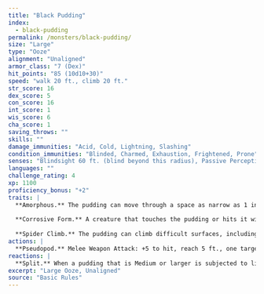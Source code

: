 ```yaml
---
title: "Black Pudding"
index:
  - black-pudding
permalink: /monsters/black-pudding/
size: "Large"
type: "Ooze"
alignment: "Unaligned"
armor_class: "7 (Dex)"
hit_points: "85 (10d10+30)"
speed: "walk 20 ft., climb 20 ft."
str_score: 16
dex_score: 5
con_score: 16
int_score: 1
wis_score: 6
cha_score: 1
saving_throws: ""
skills: ""
damage_immunities: "Acid, Cold, Lightning, Slashing"
condition_immunities: "Blinded, Charmed, Exhaustion, Frightened, Prone"
senses: "Blindsight 60 ft. (blind beyond this radius), Passive Perception 8"
languages: ""
challenge_rating: 4
xp: 1100
proficiency_bonus: "+2"
traits: |
  **Amorphous.** The pudding can move through a space as narrow as 1 inch wide without squeezing.
  
  **Corrosive Form.** A creature that touches the pudding or hits it with a melee attack while within 5 feet of it takes 4 (1d8) acid damage. Any nonmagical weapon made of metal or wood that hits the pudding corrodes. After dealing damage, the weapon takes a permanent and cumulative -1 penalty to damage rolls. If its penalty drops to -5, the weapon is destroyed. Nonmagical ammunition made of metal or wood that hits the pudding is destroyed after dealing damage. The pudding can eat through 2-inch-thick, nonmagical wood or metal in 1 round.
  
  **Spider Climb.** The pudding can climb difficult surfaces, including upside down on ceilings, without needing to make an ability check.
actions: |
  **Pseudopod.** Melee Weapon Attack: +5 to hit, reach 5 ft., one target. Hit: 6 (1d6 + 3) bludgeoning damage plus 18 (4d8) acid damage. In addition, nonmagical armor worn by the target is partly dissolved and takes a permanent and cumulative -1 penalty to the AC it offers. The armor is destroyed if the penalty reduces its AC to 10.
reactions: |
  **Split.** When a pudding that is Medium or larger is subjected to lightning or slashing damage, it splits into two new puddings if it has at least 10 hit points. Each new pudding has hit points equal to half the original pudding's, rounded down. New puddings are one size smaller than the original pudding.
excerpt: "Large Ooze, Unaligned"
source: "Basic Rules"
---
```

